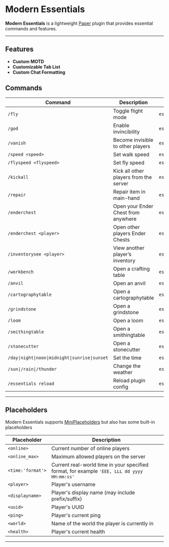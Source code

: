 # Modern Essentials

**Modern Essentials** is a lightweight [Paper](https://papermc.io/software/paper) plugin that provides essential
commands and features.

---

## Features

- **Custom MOTD**
- **Customizable Tab List**
- **Custom Chat Formatting**

## Commands

| Command                                        | Description                            | Permission                     |
|------------------------------------------------|----------------------------------------|--------------------------------|
| `/fly`                                         | Toggle flight mode                     | `essentials.fly`               |
| `/god`                                         | Enable invincibility                   | `essentials.god`               |
| `/vanish`                                      | Become invisible to other players      | `essentials.vanish`            |
| `/speed <speed>`                               | Set walk speed                         | `essentials.speed`             |
| `/flyspeed <flyspeed>`                         | Set fly speed                          | `essentials.flyspeed`          |
| `/kickall`                                     | Kick all other players from the server | `essentials.kickall`           |
| `/repair`                                      | Repair item in main-hand               | `essentials.repair`            |
| `/enderchest`                                  | Open your Ender Chest from anywhere    | `essentials.enderchest`        |
| `/enderchest <player>`                         | Open other players Ender Chests        | `essentials.enderchest.others` |
| `/inventorysee <player>`                       | View another player’s inventory        | `essentials.inventorysee`      |
| `/workbench`                                   | Open a crafting table                  | `essentials.workbench`         |
| `/anvil`                                       | Open an anvil                          | `essentials.anvil`             |
| `/cartographytable`                            | Open a cartographytable                | `essentials.cartographytable`  |
| `/grindstone`                                  | Open a grindstone                      | `essentials.grindstone`        |
| `/loom`                                        | Open a loom                            | `essentials.loom`              |
| `/smithingtable`                               | Open a smithingtable                   | `essentials.smithingtable`     |
| `/stonecutter`                                 | Open a stonecutter                     | `essentials.stonecutter`       |
| `/day\|night\|noon\|midnight\|sunrise\|sunset` | Set the time                           | `essentials.time`              |
| `/sun\|/rain\|/thunder`                        | Change the weather                     | `essentials.weather`           |
| `/essentials reload`                           | Reload plugin config                   | `essentials.reload`            |

---

## Placeholders

Modern Essentials supports [MiniPlaceholders](https://modrinth.com/plugin/miniplaceholders) but also has some built-in
placeholders

| Placeholder       | Description                                                                                 |
|-------------------|---------------------------------------------------------------------------------------------|
| `<online>`        | Current number of online players                                                            |
| `<online_max>`    | Maximum allowed players on the server                                                       |
| `<time:'format'>` | Current real-world time in your specified format, for example `'EEE, LLL dd yyyy HH:mm:ss'` |
| `<player>`        | Player's username                                                                           |
| `<displayname>`   | Player's display name (may include prefix/suffix)                                           |
| `<uuid>`          | Player's UUID                                                                               |
| `<ping>`          | Player's current ping                                                                       |
| `<world>`         | Name of the world the player is currently in                                                |
| `<health>`        | Player's current health                                                                     |

---
